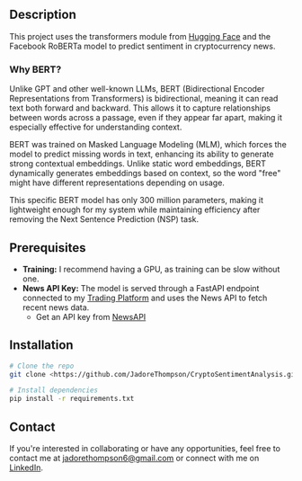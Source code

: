 ## **Description**

This project uses the transformers module from [Hugging Face](https://huggingface.co/) and the Facebook RoBERTa model to predict sentiment in cryptocurrency news.

### **Why BERT?**

Unlike GPT and other well-known LLMs, BERT (Bidirectional Encoder Representations from Transformers) is bidirectional, meaning it can read text both forward and backward. This allows it to capture relationships between words across a passage, even if they appear far apart, making it especially effective for understanding context.

BERT was trained on Masked Language Modeling (MLM), which forces the model to predict missing words in text, enhancing its ability to generate strong contextual embeddings. Unlike static word embeddings, BERT dynamically generates embeddings based on context, so the word "free" might have different representations depending on usage.

This specific BERT model has only 300 million parameters, making it lightweight enough for my system while maintaining efficiency after removing the Next Sentence Prediction (NSP) task.

## **Prerequisites**

- **Training:** I recommend having a GPU, as training can be slow without one.
- **News API Key:** The model is served through a FastAPI endpoint connected to my [Trading Platform](https://github.com/JadoreThompson/Trading-Portfolio-Platform) and uses the News API to fetch recent news data.
    - Get an API key from [NewsAPI](https://newsapi.org/docs)

## **Installation**

```bash
# Clone the repo
git clone <https://github.com/JadoreThompson/CryptoSentimentAnalysis.git>

# Install dependencies
pip install -r requirements.txt

```

## **Contact**

If you're interested in collaborating or have any opportunities, feel free to contact me at [jadorethompson6@gmail.com](mailto:jadorethompson6@gmail.com) or connect with me on [LinkedIn](https://www.linkedin.com/in/jadore-t-49379a295/).
